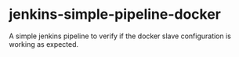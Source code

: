# jenkins-simple-pipeline-docker
A simple jenkins pipeline to verify if the docker slave configuration is working as expected.
